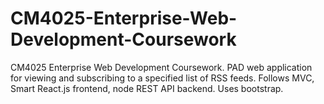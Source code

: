 # CM4025-Enterprise-Web-Development-Coursework
CM4025 Enterprise Web Development Coursework. PAD web application for viewing and subscribing to a specified list of RSS feeds. Follows MVC, Smart React.js frontend, node REST API backend. Uses bootstrap.
